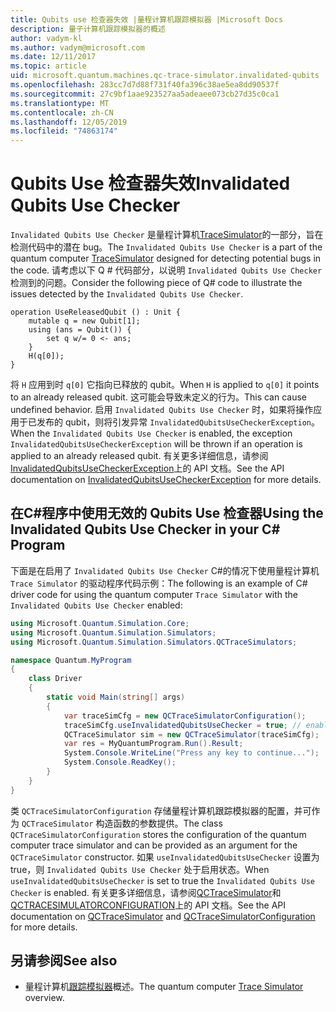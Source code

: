 ```yaml
---
title: Qubits use 检查器失效 |量程计算机跟踪模拟器 |Microsoft Docs
description: 量子计算机跟踪模拟器的概述
author: vadym-kl
ms.author: vadym@microsoft.com
ms.date: 12/11/2017
ms.topic: article
uid: microsoft.quantum.machines.qc-trace-simulator.invalidated-qubits
ms.openlocfilehash: 283cc7d7d88f731f40fa396c38ae5ea8dd90537f
ms.sourcegitcommit: 27c9bf1aae923527aa5adeaee073cb27d35c0ca1
ms.translationtype: MT
ms.contentlocale: zh-CN
ms.lasthandoff: 12/05/2019
ms.locfileid: "74863174"
---
```

# <a name="invalidated-qubits-use-checker"></a><span data-ttu-id="217d9-103">Qubits Use 检查器失效</span><span class="sxs-lookup"><span data-stu-id="217d9-103">Invalidated Qubits Use Checker</span></span>

<span data-ttu-id="217d9-104">`Invalidated Qubits Use Checker` 是量程计算机[TraceSimulator](xref:microsoft.quantum.machines.qc-trace-simulator.intro)的一部分，旨在检测代码中的潜在 bug。</span><span class="sxs-lookup"><span data-stu-id="217d9-104">The `Invalidated Qubits Use Checker` is a part of the quantum computer [TraceSimulator](xref:microsoft.quantum.machines.qc-trace-simulator.intro) designed for detecting potential bugs in the code.</span></span> <span data-ttu-id="217d9-105">请考虑以下 Q # 代码部分，以说明 `Invalidated Qubits Use Checker`检测到的问题。</span><span class="sxs-lookup"><span data-stu-id="217d9-105">Consider the following piece of Q# code to illustrate the issues detected by the `Invalidated Qubits Use Checker`.</span></span>

```qsharp
operation UseReleasedQubit () : Unit {
    mutable q = new Qubit[1];
    using (ans = Qubit()) {
        set q w/= 0 <- ans;
    }
    H(q[0]);
}
```

<span data-ttu-id="217d9-106">将 `H` 应用到时 `q[0]` 它指向已释放的 qubit。</span><span class="sxs-lookup"><span data-stu-id="217d9-106">When `H` is applied to `q[0]` it points to an already released qubit.</span></span> <span data-ttu-id="217d9-107">这可能会导致未定义的行为。</span><span class="sxs-lookup"><span data-stu-id="217d9-107">This can cause undefined behavior.</span></span> <span data-ttu-id="217d9-108">启用 `Invalidated Qubits Use Checker` 时，如果将操作应用于已发布的 qubit，则将引发异常 `InvalidatedQubitsUseCheckerException`。</span><span class="sxs-lookup"><span data-stu-id="217d9-108">When the `Invalidated Qubits Use Checker` is enabled, the exception `InvalidatedQubitsUseCheckerException` will be thrown if an operation is applied to an already released qubit.</span></span> <span data-ttu-id="217d9-109">有关更多详细信息，请参阅[InvalidatedQubitsUseCheckerException](https://docs.microsoft.com/dotnet/api/Microsoft.Quantum.Simulation.Simulators.QCTraceSimulators.InvalidatedQubitsUseCheckerException)上的 API 文档。</span><span class="sxs-lookup"><span data-stu-id="217d9-109">See the API documentation on [InvalidatedQubitsUseCheckerException](https://docs.microsoft.com/dotnet/api/Microsoft.Quantum.Simulation.Simulators.QCTraceSimulators.InvalidatedQubitsUseCheckerException) for more details.</span></span>

## <a name="using-the-invalidated-qubits-use-checker-in-your-c-program"></a><span data-ttu-id="217d9-110">在C#程序中使用无效的 Qubits Use 检查器</span><span class="sxs-lookup"><span data-stu-id="217d9-110">Using the Invalidated Qubits Use Checker in your C# Program</span></span>

<span data-ttu-id="217d9-111">下面是在启用了 `Invalidated Qubits Use Checker` C#的情况下使用量程计算机 `Trace
Simulator` 的驱动程序代码示例：</span><span class="sxs-lookup"><span data-stu-id="217d9-111">The following is an example of C# driver code for using the quantum computer `Trace
Simulator` with the `Invalidated Qubits Use Checker` enabled:</span></span> 

```csharp
using Microsoft.Quantum.Simulation.Core;
using Microsoft.Quantum.Simulation.Simulators;
using Microsoft.Quantum.Simulation.Simulators.QCTraceSimulators;

namespace Quantum.MyProgram
{
    class Driver
    {
        static void Main(string[] args)
        {
            var traceSimCfg = new QCTraceSimulatorConfiguration();
            traceSimCfg.useInvalidatedQubitsUseChecker = true; // enables useInvalidatedQubitsUseChecker
            QCTraceSimulator sim = new QCTraceSimulator(traceSimCfg);
            var res = MyQuantumProgram.Run().Result;
            System.Console.WriteLine("Press any key to continue...");
            System.Console.ReadKey();
        }
    }
}
```

<span data-ttu-id="217d9-112">类 `QCTraceSimulatorConfiguration` 存储量程计算机跟踪模拟器的配置，并可作为 `QCTraceSimulator` 构造函数的参数提供。</span><span class="sxs-lookup"><span data-stu-id="217d9-112">The class `QCTraceSimulatorConfiguration` stores the configuration of the quantum computer trace simulator and can be provided as an argument for the `QCTraceSimulator` constructor.</span></span> <span data-ttu-id="217d9-113">如果 `useInvalidatedQubitsUseChecker` 设置为 true，则 `Invalidated Qubits Use Checker` 处于启用状态。</span><span class="sxs-lookup"><span data-stu-id="217d9-113">When `useInvalidatedQubitsUseChecker` is set to true the `Invalidated Qubits Use Checker` is enabled.</span></span> <span data-ttu-id="217d9-114">有关更多详细信息，请参阅[QCTraceSimulator](https://docs.microsoft.com/dotnet/api/Microsoft.Quantum.Simulation.Simulators.QCTraceSimulators.QCTraceSimulator)和[QCTRACESIMULATORCONFIGURATION](https://docs.microsoft.com/dotnet/api/Microsoft.Quantum.Simulation.Simulators.QCTraceSimulators.QCTraceSimulatorConfiguration)上的 API 文档。</span><span class="sxs-lookup"><span data-stu-id="217d9-114">See the API documentation on [QCTraceSimulator](https://docs.microsoft.com/dotnet/api/Microsoft.Quantum.Simulation.Simulators.QCTraceSimulators.QCTraceSimulator) and [QCTraceSimulatorConfiguration](https://docs.microsoft.com/dotnet/api/Microsoft.Quantum.Simulation.Simulators.QCTraceSimulators.QCTraceSimulatorConfiguration) for more details.</span></span>

## <a name="see-also"></a><span data-ttu-id="217d9-115">另请参阅</span><span class="sxs-lookup"><span data-stu-id="217d9-115">See also</span></span> ##

- <span data-ttu-id="217d9-116">量程计算机[跟踪模拟器](xref:microsoft.quantum.machines.qc-trace-simulator.intro)概述。</span><span class="sxs-lookup"><span data-stu-id="217d9-116">The quantum computer [Trace Simulator](xref:microsoft.quantum.machines.qc-trace-simulator.intro) overview.</span></span>
